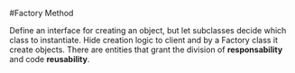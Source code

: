 #Factory Method

Define an interface for creating an object, but let subclasses decide which class to instantiate.
Hide creation logic to client and by a Factory class it create objects.
There are entities that grant the division of **responsability** and code **reusability**.
